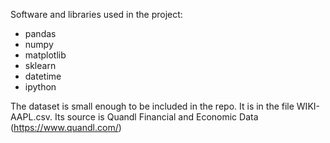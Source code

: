Software and libraries used in the project:
- pandas
- numpy
- matplotlib
- sklearn
- datetime
- ipython

The dataset is small enough to be included in the repo. It is in the file WIKI-AAPL.csv. Its source is Quandl Financial and Economic Data (https://www.quandl.com/)
